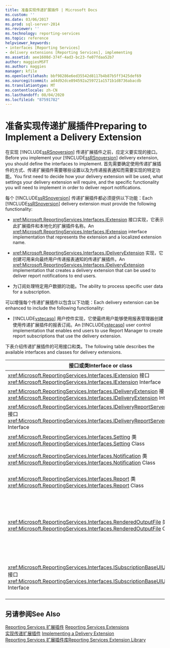 ```yaml
---
title: 准备实现传递扩展插件 | Microsoft Docs
ms.custom: ''
ms.date: 03/06/2017
ms.prod: sql-server-2014
ms.reviewer: ''
ms.technology: reporting-services
ms.topic: reference
helpviewer_keywords:
- interfaces [Reporting Services]
- delivery extensions [Reporting Services], implementing
ms.assetid: aee1608d-374f-4ad3-bc23-fe07fdaa52b7
author: maggiesMSFT
ms.author: maggies
manager: kfile
ms.openlocfilehash: bbf98286e6ed35542d8117b4b87b5ff3425def69
ms.sourcegitcommit: ad4d92dce894592a259721a1571b1d8736abacdb
ms.translationtype: MT
ms.contentlocale: zh-CN
ms.lasthandoff: 08/04/2020
ms.locfileid: "87591782"
---
```

# <a name="preparing-to-implement-a-delivery-extension"></a><span data-ttu-id="66f8b-102">准备实现传递扩展插件</span><span class="sxs-lookup"><span data-stu-id="66f8b-102">Preparing to Implement a Delivery Extension</span></span>
  <span data-ttu-id="66f8b-103">在实现 [!INCLUDE[ssRSnoversion](../../../includes/ssrsnoversion-md.md)] 传递扩展插件之前，应定义要实现的接口。</span><span class="sxs-lookup"><span data-stu-id="66f8b-103">Before you implement your [!INCLUDE[ssRSnoversion](../../../includes/ssrsnoversion-md.md)] delivery extension, you should define the interfaces to implement.</span></span> <span data-ttu-id="66f8b-104">首先需要确定使用传递扩展插件的方式、传递扩展插件需要哪些设置以及为传递报表通知而需要实现的特定功能。</span><span class="sxs-lookup"><span data-stu-id="66f8b-104">You first need to decide how your delivery extension will be used, what settings your delivery extension will require, and the specific functionality you will need to implement in order to deliver report notifications.</span></span>  
  
 <span data-ttu-id="66f8b-105">每个 [!INCLUDE[ssRSnoversion](../../../includes/ssrsnoversion-md.md)] 传递扩展插件都必须提供以下功能：</span><span class="sxs-lookup"><span data-stu-id="66f8b-105">Each [!INCLUDE[ssRSnoversion](../../../includes/ssrsnoversion-md.md)] delivery extension must provide the following functionality:</span></span>  
  
-   <span data-ttu-id="66f8b-106"><xref:Microsoft.ReportingServices.Interfaces.IExtension> 接口实现，它表示此扩展插件和本地化的扩展插件名称。</span><span class="sxs-lookup"><span data-stu-id="66f8b-106">An <xref:Microsoft.ReportingServices.Interfaces.IExtension> interface implementation that represents the extension and a localized extension name.</span></span>  
  
-   <span data-ttu-id="66f8b-107"><xref:Microsoft.ReportingServices.Interfaces.IDeliveryExtension> 实现，它创建可用来向最终用户传递报表通知的传递扩展插件。</span><span class="sxs-lookup"><span data-stu-id="66f8b-107">An <xref:Microsoft.ReportingServices.Interfaces.IDeliveryExtension> implementation that creates a delivery extension that can be used to deliver report notifications to end users.</span></span>  
  
-   <span data-ttu-id="66f8b-108">为订阅处理特定用户数据的功能。</span><span class="sxs-lookup"><span data-stu-id="66f8b-108">The ability to process specific user data for a subscription.</span></span>  
  
 <span data-ttu-id="66f8b-109">可以增强每个传递扩展插件以包含以下功能：</span><span class="sxs-lookup"><span data-stu-id="66f8b-109">Each delivery extension can be enhanced to include the following functionality:</span></span>  
  
-   <span data-ttu-id="66f8b-110">[!INCLUDE[vstecasp](../../../includes/vstecasp-md.md)] 用户控件实现，它使最终用户能够使用报表管理器创建使用传递扩展插件的报表订阅。</span><span class="sxs-lookup"><span data-stu-id="66f8b-110">An [!INCLUDE[vstecasp](../../../includes/vstecasp-md.md)] user control implementation that enables end users to use Report Manager to create report subscriptions that use the delivery extension.</span></span>  
  
 <span data-ttu-id="66f8b-111">下表介绍传递扩展插件的可用接口和类。</span><span class="sxs-lookup"><span data-stu-id="66f8b-111">The following table describes the available interfaces and classes for delivery extensions.</span></span>  
  
|<span data-ttu-id="66f8b-112">接口或类</span><span class="sxs-lookup"><span data-stu-id="66f8b-112">Interface or class</span></span>|<span data-ttu-id="66f8b-113">说明</span><span class="sxs-lookup"><span data-stu-id="66f8b-113">Description</span></span>|  
|------------------------|-----------------|  
|<span data-ttu-id="66f8b-114"><xref:Microsoft.ReportingServices.Interfaces.IExtension> 接口</span><span class="sxs-lookup"><span data-stu-id="66f8b-114"><xref:Microsoft.ReportingServices.Interfaces.IExtension> Interface</span></span>|<span data-ttu-id="66f8b-115">表示 [!INCLUDE[ssRSnoversion](../../../includes/ssrsnoversion-md.md)] 中的一个扩展插件。</span><span class="sxs-lookup"><span data-stu-id="66f8b-115">Represents an extension in [!INCLUDE[ssRSnoversion](../../../includes/ssrsnoversion-md.md)].</span></span>|  
|<span data-ttu-id="66f8b-116"><xref:Microsoft.ReportingServices.Interfaces.IDeliveryExtension> 接口</span><span class="sxs-lookup"><span data-stu-id="66f8b-116"><xref:Microsoft.ReportingServices.Interfaces.IDeliveryExtension> Interface</span></span>|<span data-ttu-id="66f8b-117">表示 [!INCLUDE[ssRSnoversion](../../../includes/ssrsnoversion-md.md)] 中的一个传递扩展插件。</span><span class="sxs-lookup"><span data-stu-id="66f8b-117">Represents a delivery extension in [!INCLUDE[ssRSnoversion](../../../includes/ssrsnoversion-md.md)].</span></span>|  
|<span data-ttu-id="66f8b-118"><xref:Microsoft.ReportingServices.Interfaces.IDeliveryReportServerInformation> 接口</span><span class="sxs-lookup"><span data-stu-id="66f8b-118"><xref:Microsoft.ReportingServices.Interfaces.IDeliveryReportServerInformation> Interface</span></span>|<span data-ttu-id="66f8b-119">包含传递扩展插件所需的有关报表服务器的信息（例如，可用呈现扩展插件的列表）。</span><span class="sxs-lookup"><span data-stu-id="66f8b-119">Contains information about the report server that is required by delivery extensions (for example, a list of the available rendering extensions).</span></span>|  
|<span data-ttu-id="66f8b-120"><xref:Microsoft.ReportingServices.Interfaces.Setting> 类</span><span class="sxs-lookup"><span data-stu-id="66f8b-120"><xref:Microsoft.ReportingServices.Interfaces.Setting> Class</span></span>|<span data-ttu-id="66f8b-121">表示扩展插件的设置。</span><span class="sxs-lookup"><span data-stu-id="66f8b-121">Represents a setting for an extension.</span></span>|  
|<span data-ttu-id="66f8b-122"><xref:Microsoft.ReportingServices.Interfaces.Notification> 类</span><span class="sxs-lookup"><span data-stu-id="66f8b-122"><xref:Microsoft.ReportingServices.Interfaces.Notification> Class</span></span>|<span data-ttu-id="66f8b-123">包含传递扩展插件用于传递报表的订阅信息。</span><span class="sxs-lookup"><span data-stu-id="66f8b-123">Contains subscription information that delivery extensions use to deliver reports.</span></span>|  
|<span data-ttu-id="66f8b-124"><xref:Microsoft.ReportingServices.Interfaces.Report> 类</span><span class="sxs-lookup"><span data-stu-id="66f8b-124"><xref:Microsoft.ReportingServices.Interfaces.Report> Class</span></span>|<span data-ttu-id="66f8b-125">表示报表特定的信息以及使传递扩展插件能够向用户传递报表的方法。</span><span class="sxs-lookup"><span data-stu-id="66f8b-125">Represents report-specific information and methods that enable delivery extensions to deliver reports to users.</span></span>|  
|<span data-ttu-id="66f8b-126"><xref:Microsoft.ReportingServices.Interfaces.RenderedOutputFile> 类</span><span class="sxs-lookup"><span data-stu-id="66f8b-126"><xref:Microsoft.ReportingServices.Interfaces.RenderedOutputFile> Class</span></span>|<span data-ttu-id="66f8b-127">表示来自呈现扩展插件的输出。</span><span class="sxs-lookup"><span data-stu-id="66f8b-127">Represents the output from a rendering extension.</span></span> <span data-ttu-id="66f8b-128"><xref:Microsoft.ReportingServices.Interfaces.RenderedOutputFile> 对象包含关联的文件名和类型信息，传递扩展插件需要这些信息以处理由呈现扩展插件返回的流。</span><span class="sxs-lookup"><span data-stu-id="66f8b-128">A <xref:Microsoft.ReportingServices.Interfaces.RenderedOutputFile> object contains the associated file name and type information that is required by the delivery extension in order to process the stream returned by the rendering extension.</span></span>|  
|<span data-ttu-id="66f8b-129"><xref:Microsoft.ReportingServices.Interfaces.ISubscriptionBaseUIUserControl> 接口</span><span class="sxs-lookup"><span data-stu-id="66f8b-129"><xref:Microsoft.ReportingServices.Interfaces.ISubscriptionBaseUIUserControl> Interface</span></span>|<span data-ttu-id="66f8b-130">一个用户控件，表示在报表管理器中从用户检索传递扩展插件特定的订阅信息的方法（例如，电子邮件地址或指向文件共享的路径）。</span><span class="sxs-lookup"><span data-stu-id="66f8b-130">A user control that represents the means to retrieve delivery extension-specific subscription information from the user in Report Manager (for example, an e-mail address or the path to a file share).</span></span>|  
  
## <a name="see-also"></a><span data-ttu-id="66f8b-131">另请参阅</span><span class="sxs-lookup"><span data-stu-id="66f8b-131">See Also</span></span>  
 <span data-ttu-id="66f8b-132">[Reporting Services 扩展插件](../reporting-services-extensions.md) </span><span class="sxs-lookup"><span data-stu-id="66f8b-132">[Reporting Services Extensions](../reporting-services-extensions.md) </span></span>  
 <span data-ttu-id="66f8b-133">[实现传递扩展插件](implementing-a-delivery-extension.md) </span><span class="sxs-lookup"><span data-stu-id="66f8b-133">[Implementing a Delivery Extension](implementing-a-delivery-extension.md) </span></span>  
 [<span data-ttu-id="66f8b-134">Reporting Services 扩展插件库</span><span class="sxs-lookup"><span data-stu-id="66f8b-134">Reporting Services Extension Library</span></span>](../reporting-services-extension-library.md)  
  
  
